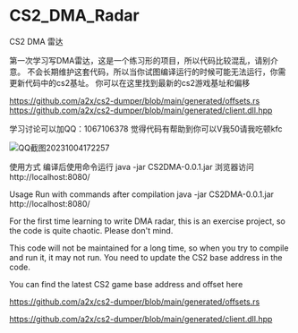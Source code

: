 # CS2_DMA_Radar
CS2 DMA 雷达

第一次学习写DMA雷达，这是一个练习形的项目，所以代码比较混乱，请别介意。
不会长期维护这套代码，所以当你试图编译运行的时候可能无法运行，你需更新代码中的cs2基址。
你可以在这里找到最新的cs2游戏基址和偏移

https://github.com/a2x/cs2-dumper/blob/main/generated/offsets.rs
https://github.com/a2x/cs2-dumper/blob/main/generated/client.dll.hpp

学习讨论可以加QQ：1067106378
觉得代码有帮助到你可以V我50请我吃顿kfc

![QQ截图20231004172257](https://github.com/MoZiHao/CS2_DMA_Radar/assets/31085148/b696ba7e-dc30-4c55-81b9-ba800fe3e3a6)

使用方式
编译后使用命令运行
java -jar CS2DMA-0.0.1.jar
浏览器访问
http://localhost:8080/


Usage
Run with commands after compilation
java -jar CS2DMA-0.0.1.jar
http://localhost:8080/

For the first time learning to write DMA radar, this is an exercise project, so the code is quite chaotic. Please don't mind.

This code will not be maintained for a long time, so when you try to compile and run it, it may not run. You need to update the CS2 base address in the code.

You can find the latest CS2 game base address and offset here


https://github.com/a2x/cs2-dumper/blob/main/generated/offsets.rs

https://github.com/a2x/cs2-dumper/blob/main/generated/client.dll.hpp




